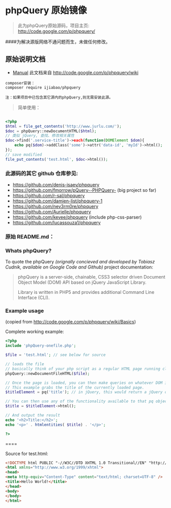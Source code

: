 # phpQuery 原始镜像

>此为phpQuery原始源码，项目主页: http://code.google.com/p/phpquery/

####为解决源版网络不通问题而生，未做任何修改。

## 原始说明文档

* [Manual](wiki/README.md) 此文档来自 http://code.google.com/p/phpquery/wiki

````
composer安装：
composer require ijiabao/phpquery

注：如果项目中已包含其它源内的phpQuery,则无需安装此源。
````

>简单使用：
```php

<?php
$html = file_get_contents('http://www.jurlu.com/');
$doc = phpQuery::newDocumentHTML($html);
// 类似 jQuery, 查找、修改相关属性
$doc->find('.service-title')->each(function(DOMElement $dom){
    echo pq($dom)->addClass('some')->attr('data-id', 'myId')->html();
});
// save modified
file_put_contents('test.html', $doc->html());

```

### 此源码的其它 github 仓库参见:

* https://github.com/denis-isaev/phpquery
* https://github.com/fmorrow/pQuery--PHPQuery- (big project so far)
* https://github.com/r-sal/phpquery
* https://github.com/damien-list/phpquery-1
* https://github.com/nev3rm0re/phpquery
* https://github.com/Aurielle/phpquery
* https://github.com/kevee/phpquery (include php-css-parser)
* https://github.com/lucassouza1/phpquery



### 原始 README.md：

### Whats phpQuery?
To quote the phpQuery *(orignally concieved and developed by Tobiasz Cudnik, available on Google Code and Github)* project documentation:

>phpQuery is a server-side, chainable, CSS3 selector driven Document Object Model (DOM) API based on jQuery JavaScript Library.
>
>Library is written in PHP5 and provides additional Command Line Interface (CLI).

### Example usage

(copied from http://code.google.com/p/phpquery/wiki/Basics)

Complete working example:

```php
<?php
include 'phpQuery-onefile.php';

$file = 'test.html'; // see below for source

// loads the file
// basically think of your php script as a regular HTML page running client side with jQuery.  This loads whatever file you want to be the current page
phpQuery::newDocumentFileHTML($file);

// Once the page is loaded, you can then make queries on whatever DOM is loaded.
// This example grabs the title of the currently loaded page.
$titleElement = pq('title'); // in jQuery, this would return a jQuery object.  I'm guessing something similar is happening here with pq.

// You can then use any of the functionality available to that pq object.  Such as getting the innerHTML like I do here.
$title = $titleElement->html();

// And output the result
echo '<h2>Title:</h2>';
echo '<p>' . htmlentities( $title) . '</p>';

?>
```

====

Source for test.html:

```html
<!DOCTYPE html PUBLIC "-//W3C//DTD XHTML 1.0 Transitional//EN" "http://www.w3.org/TR/xhtml1/DTD/xhtml1-transitional.dtd">
<html xmlns="http://www.w3.org/1999/xhtml">
<head>
<meta http-equiv="Content-Type" content="text/html; charset=UTF-8" />
<title>Hello World!</title>
</head>
<body>
</body>
</html>
```

